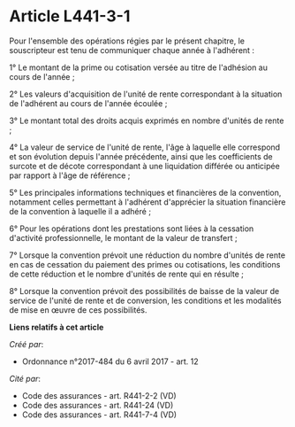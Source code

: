 # Article L441-3-1

Pour l'ensemble des opérations régies par le présent chapitre, le souscripteur est tenu de communiquer chaque année à
l'adhérent :

1° Le montant de la prime ou cotisation versée au titre de l'adhésion au cours de l'année ;

2° Les valeurs d'acquisition de l'unité de rente correspondant à la situation de l'adhérent au cours de l'année écoulée ;

3° Le montant total des droits acquis exprimés en nombre d'unités de rente ;

4° La valeur de service de l'unité de rente, l'âge à laquelle elle correspond et son évolution depuis l'année précédente,
ainsi que les coefficients de surcote et de décote correspondant à une liquidation différée ou anticipée par rapport à l'âge
de référence ;

5° Les principales informations techniques et financières de la convention, notamment celles permettant à l'adhérent
d'apprécier la situation financière de la convention à laquelle il a adhéré ;

6° Pour les opérations dont les prestations sont liées à la cessation d'activité professionnelle, le montant de la valeur de
transfert ;

7° Lorsque la convention prévoit une réduction du nombre d'unités de rente en cas de cessation du paiement des primes ou
cotisations, les conditions de cette réduction et le nombre d'unités de rente qui en résulte ;

8° Lorsque la convention prévoit des possibilités de baisse de la valeur de service de l'unité de rente et de conversion, les
conditions et les modalités de mise en œuvre de ces possibilités.

**Liens relatifs à cet article**

_Créé par_:

  - Ordonnance n°2017-484 du 6 avril 2017 - art. 12

_Cité par_:

  - Code des assurances - art. R441-2-2 (VD)
  - Code des assurances - art. R441-24 (VD)
  - Code des assurances - art. R441-7-4 (VD)
